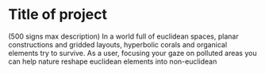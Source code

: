 # Title of project

(500 signs max description)
In a world full of euclidean spaces, planar constructions and gridded layouts, hyperbolic corals and organical elements try to survive. As a user, focusing your gaze on polluted areas you can help nature reshape euclidean elements into non-euclidean
